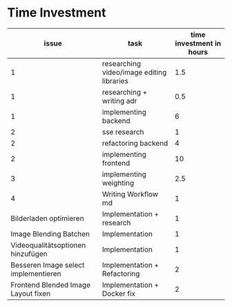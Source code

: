 # Time Investment

| issue                                | task                                      | time investment in hours |
|--------------------------------------|-------------------------------------------|--------------------------|
| 1                                    | researching video/image editing libraries | 1.5                      |
| 1                                    | researching + writing adr                 | 0.5                      |
| 1                                    | implementing backend                      | 6                        |
| 2                                    | sse research                              | 1                        |
| 2                                    | refactoring backend                       | 4                        |
| 2                                    | implementing frontend                     | 10                       |
| 3                                    | implementing weighting                    | 2.5                      |
| 4                                    | Writing Workflow md                       | 1                        |
| Bilderladen optimieren               | Implementation + research                 | 1                        |
| Image Blending Batchen               | Implementation                            | 1                        |
| Videoqualitätsoptionen hinzufügen    | Implementation                            | 1                        |
| Besseren Image select implementieren | Implementation + Refactoring              | 2                        |
| Frontend Blended Image Layout fixen  | Implementation + Docker fix               | 2                        |